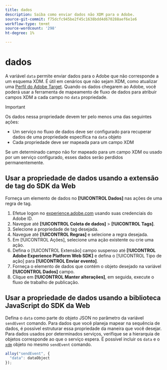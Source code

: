 ```yaml
---
title: dados
description: Saiba como enviar dados não XDM para o Adobe.
source-git-commit: f75dcfc945be2f45c1638bdd4d670288aef6e1e6
workflow-type: tm+mt
source-wordcount: '298'
ht-degree: 1%

---
```


# dados

A variável `data` permite enviar dados para o Adobe que não corresponde a um esquema XDM. É útil em cenários que não sejam XDM, como atualizar uma [Perfil do Adobe Target](/help/web-sdk/personalization/adobe-target/target-overview.md). Quando os dados chegarem ao Adobe, você poderá usar a ferramenta de mapeamento de fluxo de dados para atribuir campos XDM a cada campo no `data` propriedade.

>[!IMPORTANT]
>
>Os dados nessa propriedade devem ter pelo menos uma das seguintes ações:
>
>* Um serviço no fluxo de dados deve ser configurado para recuperar dados de uma propriedade específica na `data` objeto
>* Cada propriedade deve ser mapeada para um campo XDM
>
>Se um determinado campo não for mapeado para um campo XDM ou usado por um serviço configurado, esses dados serão perdidos permanentemente.

## Usar a propriedade de dados usando a extensão de tag do SDK da Web

Forneça um elemento de dados no **[!UICONTROL Dados]** nas ações de uma regra de tag.

1. Efetue logon no [experience.adobe.com](https://experience.adobe.com) usando suas credenciais do Adobe ID.
1. Navegue até **[!UICONTROL Coleta de dados]** > **[!UICONTROL Tags]**.
1. Selecione a propriedade de tag desejada.
1. Navegue até **[!UICONTROL Regras]** e selecione a regra desejada.
1. Em [!UICONTROL Ações], selecione uma ação existente ou crie uma ação.
1. Defina o [!UICONTROL Extensão] campo suspenso até **[!UICONTROL Adobe Experience Platform Web SDK]** e defina o [!UICONTROL Tipo de ação] para **[!UICONTROL Enviar evento]**.
1. Forneça o elemento de dados que contém o objeto desejado na variável **[!UICONTROL Dados]** campo.
1. Clique em **[!UICONTROL Manter alterações]**, em seguida, execute o fluxo de trabalho de publicação.

## Usar a propriedade de dados usando a biblioteca JavaScript do SDK da Web

Defina o `data` como parte do objeto JSON no parâmetro da variável `sendEvent` comando. Para dados que você planeja mapear na sequência de dados, é possível estruturar essa propriedade da maneira que você desejar. Para dados usados por determinados serviços, verifique se a hierarquia de objetos corresponde ao que o serviço espera. É possível incluir os `data` e o [`xdm`](xdm.md) objeto no mesmo `sendEvent` comando.

```javascript
alloy("sendEvent", {
  "data": dataObject
});
```
